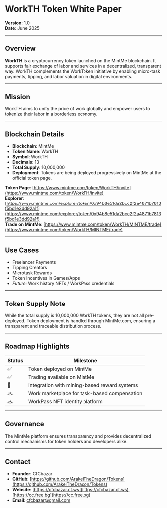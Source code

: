 
# WorkTH Token White Paper

**Version**: 1.0  
**Date**: June 2025  

---

## Overview

**WorkTH** is a cryptocurrency token launched on the MintMe blockchain. It supports fair exchange of labor and services in a decentralized, transparent way. WorkTH complements the WorkToken initiative by enabling micro-task payments, tipping, and labor valuation in digital environments.

---

## Mission

WorkTH aims to unify the price of work globally and empower users to tokenize their labor in a borderless economy.

---

## Blockchain Details

- **Blockchain**: MintMe  
- **Token Name**: WorkTH  
- **Symbol**: WorkTH  
- **Decimals**: 13  
- **Total Supply**: 10,000,000  
- **Deployment**: Tokens are being deployed progressively on MintMe at the official token page.

**Token Page**: [https://www.mintme.com/token/WorkTH/invite](https://www.mintme.com/token/WorkTH/invite)  
**Explorer**: [https://www.mintme.com/explorer/token/0x94b8e51da2bcc2f2a4871b7813f5bd1e3dd92a1f](https://www.mintme.com/explorer/token/0x94b8e51da2bcc2f2a4871b7813f5bd1e3dd92a1f)  
**Trade on MintMe**: [https://www.mintme.com/token/WorkTH/MINTME/trade](https://www.mintme.com/token/WorkTH/MINTME/trade)

---

## Use Cases

- Freelancer Payments  
- Tipping Creators  
- Microtask Rewards  
- Token Incentives in Games/Apps  
- *Future:* Work history NFTs / WorkPass credentials  

---

## Token Supply Note

While the total supply is 10,000,000 WorkTH tokens, they are not all pre-deployed. Token deployment is handled through MintMe.com, ensuring a transparent and traceable distribution process.

---

## Roadmap Highlights

| Status | Milestone                                      |
|--------|------------------------------------------------|
| ✅     | Token deployed on MintMe                       |
| ✅     | Trading available on MintMe                    |
| 🔄     | Integration with mining-based reward systems   |
| 🔜     | Work marketplace for task-based compensation   |
| 🔜     | WorkPass NFT identity platform                 |

---

## Governance

The MintMe platform ensures transparency and provides decentralized control mechanisms for token holders and developers alike.

---

## Contact

- **Founder**: CfCbazar  
- **GitHub**: [https://github.com/ArakelTheDragon/Tokens](https://github.com/ArakelTheDragon/Tokens)  
- **Website**: [https://cfcbazar.ct.ws](https://cfcbazar.ct.ws), [https://cc.free.bg](https://cc.free.bg)  
- **Email**: [cfcbazar@gmail.com](mailto:cfcbazar@gmail.com)
